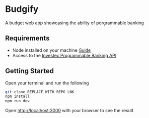 # Budgify

A budget web app showcasing the ability of porgrammable banking

## Requirements

- Node installed on your machine [Guide](https://kinsta.com/blog/how-to-install-node-js/)
- Access to the [Investec Programmable Banking API](https://www.investec.com/en_za/banking/tech-professionals/programmable-banking.html)

## Getting Started

Open your terminal and run the following

```bash
git clone REPLACE WITH REPO LNK
npm install
npm run dev
```

Open [http://localhost:3000](http://localhost:3000) with your browser to see the result.

